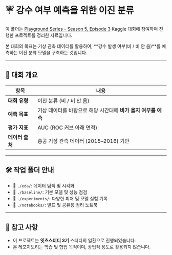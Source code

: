 # ☔️ 강수 여부 예측을 위한 이진 분류

이 폴더는 [Playground Series - Season 5, Episode 3](https://www.kaggle.com/competitions/playground-series-s5e3) Kaggle 대회에 참여하며 진행한 프로젝트를 정리한 자료입니다.

본 대회의 목표는 기상 관측 데이터를 활용하여, **강수 발생 여부(비 / 비 안 옴)**를 예측하는 이진 분류 모델을 구축하는 것입니다.

---

## 🏁 대회 개요

| 항목 | 내용 |
|------|------|
| **대회 유형** | 이진 분류 (비 / 비 안 옴) |
| **예측 목표** | 기상 데이터를 바탕으로 해당 시간대에 **비가 올지 여부를 예측** |
| **평가 지표** | AUC (ROC 커브 아래 면적) |
| **데이터 출처** | 홍콩 기상 관측 데이터 (2015–2016) 기반 |

---

## 🛠️ 작업 폴더 안내

- 📁 `./eda/`: 데이터 탐색 및 시각화  
- 📁 `./baseline/`: 기본 모델 및 성능 점검  
- 📁 `./experiments/`: 다양한 피처 및 모델 실험 기록  
- 📁 `./notebooks/`: 발표 및 공유용 정리 노트북

---

## 📌 참고 사항

- 이 프로젝트는 **잇츠스터디 3기** 스터디의 일환으로 진행되었습니다.
- 본 레포지토리는 학습 및 협업 목적이며, 상업적 용도로 활용되지 않습니다.